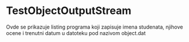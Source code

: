 # TestObjectOutputStream
Ovde se prikazuje listing programa koji zapisuje imena studenata, njihove ocene i trenutni datum u datoteku pod nazivom object.dat

